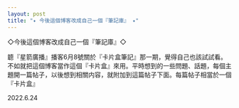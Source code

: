 ```yaml
---
layout: post
title: "✦ 今後這個博客改成自己一個『筆記庫』 ✦"
---
```


◇今後這個博客改成自己一個『筆記庫』◇

聼『星箭廣播』播客6月8號關於『卡片盒筆記』那一期，覺得自己也該試試看。不如就把這個博客當作這個『卡片盒』來用。平時想到的一些問題、話題，每個主題開一篇帖子，以後想到相關内容，就附加到這篇帖子下面。每篇帖子相當於一個『卡片盒』

2022.6.24












  
&nbsp;
&nbsp;


